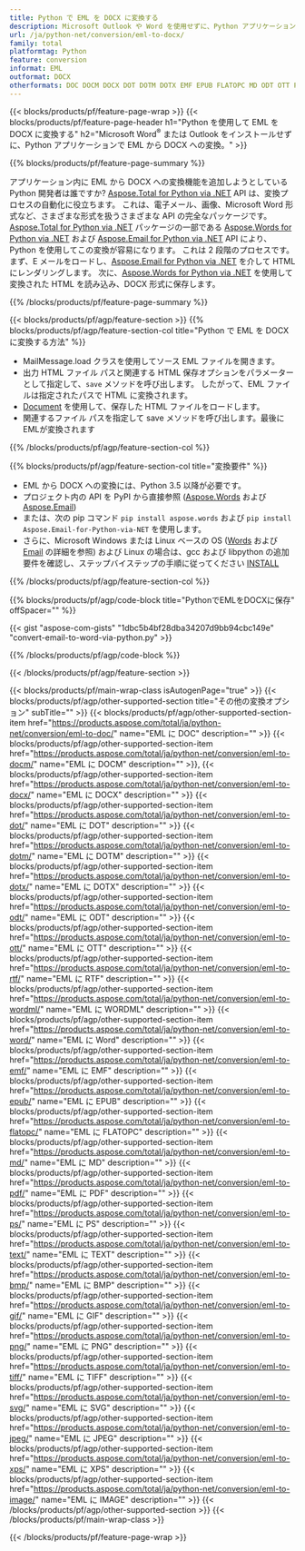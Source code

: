 ```yaml
---
title: Python で EML を DOCX に変換する
description: Microsoft Outlook や Word を使用せずに、Python アプリケーションで EML を DOCX に保存します。 
url: /ja/python-net/conversion/eml-to-docx/
family: total
platformtag: Python
feature: conversion
informat: EML
outformat: DOCX
otherformats: DOC DOCM DOCX DOT DOTM DOTX EMF EPUB FLATOPC MD ODT OTT PCL PDF PS RTF TEXT WORD WORDML BMP GIF IMAGE JPEG TIFF PNG SVG XPS
---
```

{{< blocks/products/pf/feature-page-wrap >}}
{{< blocks/products/pf/feature-page-header h1="Python を使用して EML を DOCX に変換する" h2="Microsoft Word<sup>&reg;</sup> または Outlook をインストールせずに、Python アプリケーションで EML から DOCX への変換。" >}}

{{% blocks/products/pf/feature-page-summary %}}

アプリケーション内に EML から DOCX への変換機能を追加しようとしている Python 開発者は誰ですか? [Aspose.Total for Python via .NET](https://products.aspose.com/total/python-net/) API は、変換プロセスの自動化に役立ちます。 これは、電子メール、画像、Microsoft Word 形式など、さまざまな形式を扱うさまざまな API の完全なパッケージです。 [Aspose.Total for Python via .NET](https://products.aspose.com/total/python-net/) パッケージの一部である [Aspose.Words for Python via .NET](https://products.aspose.com/words/python-net/) および [Aspose.Email for Python via .NET](https://products.aspose.com/email/python-net/) API により、Python を使用してこの変換が容易になります。 これは 2 段階のプロセスです。まず、E メールをロードし、[Aspose.Email for Python via .NET](https://products.aspose.com/email/python-net/) を介して HTML にレンダリングします。 次に、[Aspose.Words for Python via .NET](https://products.aspose.com/words/python-net/) を使用して変換された HTML を読み込み、DOCX 形式に保存します。

{{% /blocks/products/pf/feature-page-summary %}}

{{< blocks/products/pf/agp/feature-section >}}
{{% blocks/products/pf/agp/feature-section-col title="Python で EML を DOCX に変換する方法" %}}

- MailMessage.load クラスを使用してソース EML ファイルを開きます。
- 出力 HTML ファイル パスと関連する HTML 保存オプションをパラメーターとして指定して、`save` メソッドを呼び出します。 したがって、EML ファイルは指定されたパスで HTML に変換されます。
- [Document](https://reference.aspose.com/words/python-net/aspose.words/document/) を使用して、保存した HTML ファイルをロードします。
- 関連するファイル パスを指定して save メソッドを呼び出します。最後にEMLが変換されます

{{% /blocks/products/pf/agp/feature-section-col %}}

{{% blocks/products/pf/agp/feature-section-col title="変換要件" %}}

- EML から DOCX への変換には、Python 3.5 以降が必要です。
- プロジェクト内の API を PyPI から直接参照 ([Aspose.Words](https://pypi.org/project/aspose-words/) および [Aspose.Email](https://pypi.org/project/Aspose.Email-for-Python-via-NET/))
- または、次の pip コマンド ```pip install aspose.words``` および ```pip install Aspose.Email-for-Python-via-NET``` を使用します。 
- さらに、Microsoft Windows または Linux ベースの OS ([Words](https://docs.aspose.com/words/python-net/system-requirements/) および [Email](https://docs.aspose.com/email/python-net/system-requirements/) の詳細を参照) および Linux の場合は、gcc および libpython の追加要件を確認し、ステップバイステップの手順に従ってください [INSTALL](https://docs.aspose.com/words/python-net/installation/)
 

{{% /blocks/products/pf/agp/feature-section-col %}}

{{% blocks/products/pf/agp/code-block title="PythonでEMLをDOCXに保存" offSpacer="" %}}

{{< gist "aspose-com-gists" "1dbc5b4bf28dba34207d9bb94cbc149e" "convert-email-to-word-via-python.py" >}}

{{% /blocks/products/pf/agp/code-block %}}

{{< /blocks/products/pf/agp/feature-section >}}

{{< blocks/products/pf/main-wrap-class isAutogenPage="true" >}}
{{< blocks/products/pf/agp/other-supported-section title="その他の変換オプション" subTitle="" >}}
{{< blocks/products/pf/agp/other-supported-section-item href="https://products.aspose.com/total/ja/python-net/conversion/eml-to-doc/" name="EML に DOC" description="" >}}
{{< blocks/products/pf/agp/other-supported-section-item href="https://products.aspose.com/total/ja/python-net/conversion/eml-to-docm/" name="EML に DOCM" description="" >}},
{{< blocks/products/pf/agp/other-supported-section-item href="https://products.aspose.com/total/ja/python-net/conversion/eml-to-docx/" name="EML に DOCX" description="" >}}
{{< blocks/products/pf/agp/other-supported-section-item href="https://products.aspose.com/total/ja/python-net/conversion/eml-to-dot/" name="EML に DOT" description="" >}}
{{< blocks/products/pf/agp/other-supported-section-item href="https://products.aspose.com/total/ja/python-net/conversion/eml-to-dotm/" name="EML に DOTM" description="" >}}
{{< blocks/products/pf/agp/other-supported-section-item href="https://products.aspose.com/total/ja/python-net/conversion/eml-to-dotx/" name="EML に DOTX" description="" >}}
{{< blocks/products/pf/agp/other-supported-section-item href="https://products.aspose.com/total/ja/python-net/conversion/eml-to-odt/" name="EML に ODT" description="" >}}
{{< blocks/products/pf/agp/other-supported-section-item href="https://products.aspose.com/total/ja/python-net/conversion/eml-to-ott/" name="EML に OTT" description="" >}}
{{< blocks/products/pf/agp/other-supported-section-item href="https://products.aspose.com/total/ja/python-net/conversion/eml-to-rtf/" name="EML に RTF" description="" >}}
{{< blocks/products/pf/agp/other-supported-section-item href="https://products.aspose.com/total/ja/python-net/conversion/eml-to-wordml/" name="EML に WORDML" description="" >}}
{{< blocks/products/pf/agp/other-supported-section-item href="https://products.aspose.com/total/ja/python-net/conversion/eml-to-word/" name="EML に Word" description="" >}}
{{< blocks/products/pf/agp/other-supported-section-item href="https://products.aspose.com/total/ja/python-net/conversion/eml-to-emf/" name="EML に EMF" description="" >}}
{{< blocks/products/pf/agp/other-supported-section-item href="https://products.aspose.com/total/ja/python-net/conversion/eml-to-epub/" name="EML に EPUB" description="" >}}
{{< blocks/products/pf/agp/other-supported-section-item href="https://products.aspose.com/total/ja/python-net/conversion/eml-to-flatopc/" name="EML に FLATOPC" description="" >}}
{{< blocks/products/pf/agp/other-supported-section-item href="https://products.aspose.com/total/ja/python-net/conversion/eml-to-md/" name="EML に MD" description="" >}}
{{< blocks/products/pf/agp/other-supported-section-item href="https://products.aspose.com/total/ja/python-net/conversion/eml-to-pdf/" name="EML に PDF" description="" >}}
{{< blocks/products/pf/agp/other-supported-section-item href="https://products.aspose.com/total/ja/python-net/conversion/eml-to-ps/" name="EML に PS" description="" >}}
{{< blocks/products/pf/agp/other-supported-section-item href="https://products.aspose.com/total/ja/python-net/conversion/eml-to-text/" name="EML に TEXT" description="" >}}
{{< blocks/products/pf/agp/other-supported-section-item href="https://products.aspose.com/total/ja/python-net/conversion/eml-to-bmp/" name="EML に BMP" description="" >}}
{{< blocks/products/pf/agp/other-supported-section-item href="https://products.aspose.com/total/ja/python-net/conversion/eml-to-gif/" name="EML に GIF" description="" >}}
{{< blocks/products/pf/agp/other-supported-section-item href="https://products.aspose.com/total/ja/python-net/conversion/eml-to-png/" name="EML に PNG" description="" >}}
{{< blocks/products/pf/agp/other-supported-section-item href="https://products.aspose.com/total/ja/python-net/conversion/eml-to-tiff/" name="EML に TIFF" description="" >}}
{{< blocks/products/pf/agp/other-supported-section-item href="https://products.aspose.com/total/ja/python-net/conversion/eml-to-svg/" name="EML に SVG" description="" >}}
{{< blocks/products/pf/agp/other-supported-section-item href="https://products.aspose.com/total/ja/python-net/conversion/eml-to-jpeg/" name="EML に JPEG" description="" >}}
{{< blocks/products/pf/agp/other-supported-section-item href="https://products.aspose.com/total/ja/python-net/conversion/eml-to-xps/" name="EML に XPS" description="" >}}
{{< blocks/products/pf/agp/other-supported-section-item href="https://products.aspose.com/total/ja/python-net/conversion/eml-to-image/" name="EML に IMAGE" description="" >}}
{{< /blocks/products/pf/agp/other-supported-section >}}
{{< /blocks/products/pf/main-wrap-class >}}

{{< /blocks/products/pf/feature-page-wrap >}}